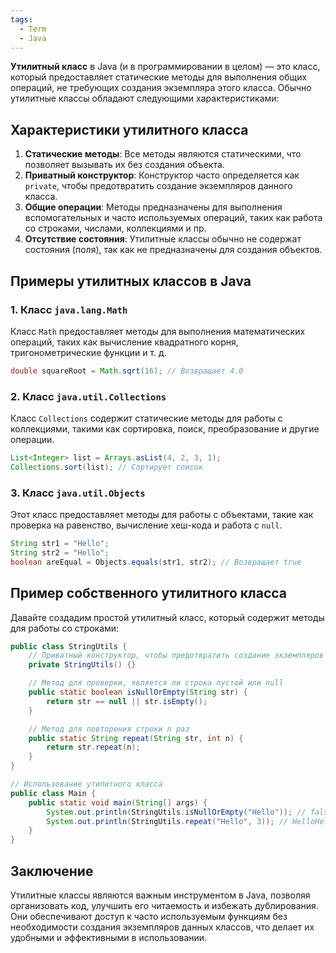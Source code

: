 ```yaml
---
tags:
  - Term
  - Java
---
```

**Утилитный класс** в Java (и в программировании в целом) — это класс, который предоставляет статические методы для выполнения общих операций, не требующих создания экземпляра этого класса. Обычно утилитные классы обладают следующими характеристиками:

## Характеристики утилитного класса

1. **Статические методы**: Все методы являются статическими, что позволяет вызывать их без создания объекта.
2. **Приватный конструктор**: Конструктор часто определяется как `private`, чтобы предотвратить создание экземпляров данного класса.
3. **Общие операции**: Методы предназначены для выполнения вспомогательных и часто используемых операций, таких как работа со строками, числами, коллекциями и пр.
4. **Отсутствие состояния**: Утилитные классы обычно не содержат состояния (поля), так как не предназначены для создания объектов.

## Примеры утилитных классов в Java

### 1. Класс `java.lang.Math`

Класс `Math` предоставляет методы для выполнения математических операций, таких как вычисление квадратного корня, тригонометрические функции и т. д.

```java
double squareRoot = Math.sqrt(16); // Возвращает 4.0
```

### 2. Класс `java.util.Collections`

Класс `Collections` содержит статические методы для работы с коллекциями, такими как сортировка, поиск, преобразование и другие операции.

```java
List<Integer> list = Arrays.asList(4, 2, 3, 1);
Collections.sort(list); // Сортирует список
```

### 3. Класс `java.util.Objects`

Этот класс предоставляет методы для работы с объектами, такие как проверка на равенство, вычисление хеш-кода и работа с `null`.

```java
String str1 = "Hello";
String str2 = "Hello";
boolean areEqual = Objects.equals(str1, str2); // Возвращает true
```

## Пример собственного утилитного класса

Давайте создадим простой утилитный класс, который содержит методы для работы со строками:

```java
public class StringUtils {
    // Приватный конструктор, чтобы предотвратить создание экземпляров
    private StringUtils() {}

    // Метод для проверки, является ли строка пустой или null
    public static boolean isNullOrEmpty(String str) {
        return str == null || str.isEmpty();
    }

    // Метод для повторения строки n раз
    public static String repeat(String str, int n) {
        return str.repeat(n);
    }
}

// Использование утилитного класса
public class Main {
    public static void main(String[] args) {
        System.out.println(StringUtils.isNullOrEmpty("Hello")); // false
        System.out.println(StringUtils.repeat("Hello", 3)); // HelloHelloHello
    }
}
```

## Заключение

Утилитные классы являются важным инструментом в Java, позволяя организовать код, улучшить его читаемость и избежать дублирования. Они обеспечивают доступ к часто используемым функциям без необходимости создания экземпляров данных классов, что делает их удобными и эффективными в использовании.